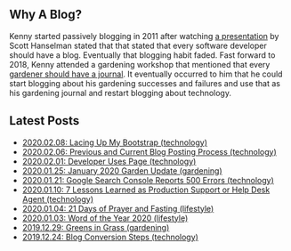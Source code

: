 ﻿---
date: 2019-12-22
description: Information about this blog and Kenny Robinson.
author: Kenny Robinson
---

## Why A Blog?

Kenny started passively blogging in 2011 after watching 
[a presentation](/blog/technology/2010.07.22-every-developer-needs-a-blog) by 
Scott Hanselman stated that that stated that every software developer should 
have a blog. Eventually that blogging habit faded. Fast forward to 2018, Kenny attended a gardening workshop that 
mentioned that every 
[gardener should have a journal](/blog/gardening/2019.02.23-every-gardener-needs-a-journal). 
It eventually occurred to him that he could start blogging about 
his gardening successes and failures and use that as his gardening journal and restart blogging about technology.

## Latest Posts

* [2020.02.08: Lacing Up My Bootstrap (technology)](/blog/technology/2020.02.08-lacing-up-my-bootstrap)
* [2020.02.06: Previous and Current Blog Posting Process (technology)](/blog/technology/2020.02.06-previous-and-current-blog-posting-process)
* [2020.02.01: Developer Uses Page (technology)](/blog/technology/2020.02.01-developer-uses-page)
* [2020.01.25: January 2020 Garden Update (gardening)](/blog/gardening/2020.01.25-january-2020-garden-update)
* [2020.01.21: Google Search Console Reports 500 Errors (technology)](/blog/technology/2020.01.21-google-search-console-reports-500-errors)
* [2020.01.10: 7 Lessons Learned as Production Support or Help Desk Agent (technology)](/blog/technology/2020.01.10-7-lessons-from-production-support)
* [2020.01.04: 21 Days of Prayer and Fasting  (lifestyle)](/blog/lifestyle/2020.01.04-21-days-of-prayer-and-fasting)
* [2020.01.03: Word of the Year 2020 (lifestyle)](/blog/lifestyle/2020.01.03-word-of-the-year)
* [2019.12.29: Greens in Grass (gardening)](/blog/gardening/2019.12.29-greens-in-grass)
* [2019.12.24: Blog Conversion Steps (technology)](/blog/technology/2019.12.24-blog-conversion-steps)
